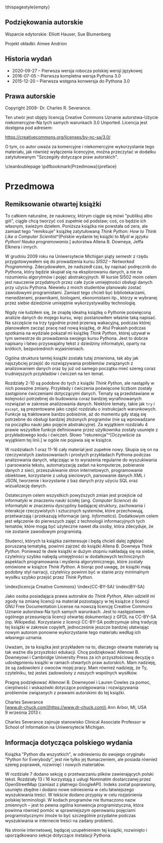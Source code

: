 \thispagestyle{empty}

Podziękowania autorskie
-----------------------

Wsparcie edytorskie: Elliott Hauser, Sue Blumenberg

Projekt okładki: Aimee Andrion

Historia wydań
--------------

* 2020-09-27 – Pierwsza wersja robocza polskiej wersji językowej
* 2016-07-05 – Pierwsza kompletna wersja Pythona 3.0
* 2015-12-20 – Pierwsza wstępna konwersja do Pythona 3.0

Prawa autorskie
---------------

Copyright 2009- Dr. Charles R. Severance.

Ten utwór jest objęty licencją Creative Commons
Uznanie autorstwa-Użycie niekomercyjne-Na tych samych warunkach 3.0 Unported.
Licencja jest dostępna pod adresem:

<https://creativecommons.org/licenses/by-nc-sa/3.0/>

O tym, co autor uważa za komercyjne i niekomercyjne wykorzystanie tego materiału,
jak również wyłączenia licencyjne, można przeczytać w dodatku zatytułowanym
"Szczegóły dotyczące praw autorskich".

\cleardoublepage
\pdfbookmark{Przedmowa}{preface}

Przedmowa
=========

Remiksowanie otwartej książki
-----------------------------

To całkiem naturalne, że naukowcy, którym ciągle się mówi "publikuj albo giń", ciągle chcą tworzyć coś zupełnie od podstaw; coś, co będzie ich własnym, świeżym dziełem. Poniższa książka nie powstała od zera, ale zamiast tego "remiksuje" książkę zatytułowaną *Think Python: How to Think Like a Computer Scientist*^[Polskie wydanie tej książki to *Myśl w języku Python! Nauka programowania*.] autorstwa Allena B. Downeya, Jeffa Elknera i innych.

W grudniu 2009 roku na Uniwersytecie Michigan piąty semestr z rzędu przygotowywałem się do prowadzenia kursu *SI502 – Networked Programming*. Zdecydowałem, że nadszedł czas, by napisać podręcznik do Pythona, który będzie skupiał się na eksplorowaniu danych, a nie na rozumieniu algorytmów i pojęć abstrakcyjnych. W kursie SI502 moim celem jest nauczenie przydatnych przez całe życie umiejętności obsługi danych przy użyciu Pythona. Niewielu z moich studentów planowało zostać zawodowymi programistami. Zamiast tego chcieli być bibliotekarzami, menedżerami, prawnikami, biologami, ekonomistami itp., którzy w wybranej przez siebie dziedzinie umiejętnie wykorzystywaliby technologię.

Nigdy nie łudziłem się, że znajdę idealną książkę o Pythonie poświęconą analizie danych do mojego kursu, więc postanowiłem właśnie taką napisać. Na szczęście na trzy tygodnie przed przerwą wakacyjną, podczas której planowałem zacząć pracę nad nową książkę, dr Atul Prakash podczas spotkania na wydziale pokazał mi książkę *Think Python*, której używał w tym semestrze do prowadzenia swojego kursu Pythona. Jest to dobrze napisany i łatwo przyswajalny tekst z dziedziny informatyki, oparty na krótkich, bezpośrednich wyjaśnieniach.

Ogólna struktura tamtej książki została tutaj zmieniona, tak aby jak najszybciej przejść do rozwiązywania problemów związanych z analizowaniem danych oraz by już od samego początku mieć szereg coraz trudniejszych przykładów i ćwiczeń na ten temat.

Rozdziały 2-10 są podobne do tych z książki *Think Python*, ale nastąpiły w nich poważne zmiany. Przykłady i ćwiczenia poświęcone liczbom zostały zastąpione ćwiczeniami dotyczącymi danych. Tematy są przedstawiane w kolejności potrzebnej do budowania coraz bardziej wyrafinowanych rozwiązań w zakresie analizowania danych. Niektóre tematy, takie jak `try` i `except`, są prezentowane jako część rozdziału o instrukcjach warunkowych. Funkcje są traktowane bardzo pobieżnie, aż do momentu gdy stają się potrzebne do obsługi bardziej złożonych programów (nie są wprowadzane na początku nauki jako pojęcie abstrakcyjne). Za wyjątkiem rozdziału 4 prawie wszystkie funkcje definiowane przez użytkownika zostały usunięte z przykładowego kodu i ćwiczeń. Słowo "rekurencja"^[Oczywiście za wyjątkiem tej linii.] w ogóle nie pojawia się w książce.

W rozdziałach 1 oraz 11-16 cały materiał jest zupełnie nowy. Skupia się on na rzeczywistych zastosowaniach i prostych przykładach Pythona podczas analizowania danych, włączając w to wyrażenia regularne do wyszukiwania i parsowania tekstu, automatyzację zadań na komputerze, pobieranie danych z sieci, przeszukiwanie stron internetowych, programowanie obiektowe, korzystanie z usług sieciowych, parsowanie danych XML i JSON, tworzenie i korzystanie z baz danych przy użyciu SQL oraz wizualizację danych.

Ostatecznym celem wszystkich powyższych zmian jest przejście od informatyki w znaczeniu nauki ścisłej (ang. *Computer Science*) do informatyki w znaczeniu dyscypliny badającej struktury, zachowania i interakcje rzeczywistych i sztucznych systemów, które przechowują, przetwarzają i przekazują informacje (ang. *Informatics*). Dodatkowym celem jest włączenie do pierwszych zajęć z technologii informacyjnych tych tematów, które mogą być użyteczne nawet dla osoby, która zdecyduje, że nie zostanie zawodowym programistą.

Studenci, których ta książka zainteresuje i będą chcieli dalej zgłębiać poruszaną tematykę, powinni zajrzeć do książki Allena B. Downeya *Think Python*. Ponieważ te dwie książki w dużym stopniu nakładają się na siebie, czytelnicy szybko nabędą umiejętności w dodatkowych technicznych aspektach programowania i myślenia algorytmicznego, które zostały omówione w książce *Think Python*. A biorąc pod uwagę, że książki mają podobny styl narracji, czytelnicy powinni być w stanie przy minimalnym wysiłku szybko przejść przez *Think Python*.

\index{licencja Creative Commons}
\index{CC-BY-SA}
\index{BY-SA}

Jako osoba posiadająca prawa autorskie do *Think Python*, Allen udzielił mi zgody na zmianę licencji na materiał pozostający w tej książce z licencji GNU Free Documentation License na nowszą licencję Creative Commons Uznanie autorstwa-Na tych samych warunkach. Jest to następstwem ogólnego przesunięcia licencji otwartej dokumentacji z GFDL na CC-BY-SA (np. Wikipedia). Korzystanie z licencji CC-BY-SA podtrzymuje silną tradycję tej książki w zakresie copyleft, jednocześnie jeszcze bardziej ułatwiając nowym autorom ponowne wykorzystanie tego materiału według ich własnego uznania.

Uważam, że ta książka jest przykładem na to, dlaczego otwarte materiały są tak ważne dla przyszłości edukacji. Chcę podziękować Allenowi B. Downeyowi i Cambridge University Press za ich przyszłościową decyzję o udostępnieniu książki w ramach otwartych praw autorskich. Mam nadzieję, że są zadowoleni z owoców mojej pracy. Mam również nadzieję, że Ty, czytelniku, też jesteś zadowolony z *naszych* wspólnych wysiłków.

Pragnę podziękować Allenowi B. Downeyowi i Lauren Cowles za pomoc, cierpliwość i wskazówki dotyczące postępowania i rozwiązywania problemów związanych z prawami autorskimi do tej książki.

Charles Severance\
[www.dr-chuck.com](https://www.dr-chuck.com)\
Ann Arbor, MI, USA\
9 września 2013 r.

Charles Severance zajmuje stanowisko Clinical Associate Professor w School of Information na Uniwersytecie Michigan.

Informacja dotycząca polskiego wydania
--------------------------------------

Książka "Python dla wszystkich", w odniesieniu do swojego oryginału "Python for Everybody", jest nie tylko jej tłumaczeniem, ale posiada również szereg poprawek, rozwinięć i nowych materiałów.

W rozdziale 7 dodano sekcję o przetwarzaniu plików zawierających polski tekst. Rozdziały 13 i 16 korzystają z usługi Nominatim dostarczanej przez OpenStreetMap (zamiast z płatnego GoogleAPI). Indeks został poprawiony, usunięto zbędne i dodano nowe odniesienia w celu łatwiejszego wyszukiwania treści. W tekście dodano przypisy w celu rozjaśnienia polskiej terminologii. W kodach programów nie tłumaczono nazw zmiennych – jest to pewna ogólna konwencja programistyczna, która powinna również pomóc w sprawniejszym operowaniu pojęciami programistycznymi (może to być szczególnie przydatne podczas wyszukiwania w internecie treści na zadany problem).

Na stronie internetowej, będącej uzupełnieniem tej książki, rozwinięto i uporządkowano sekcje dotyczące instalacji Pythona. 
